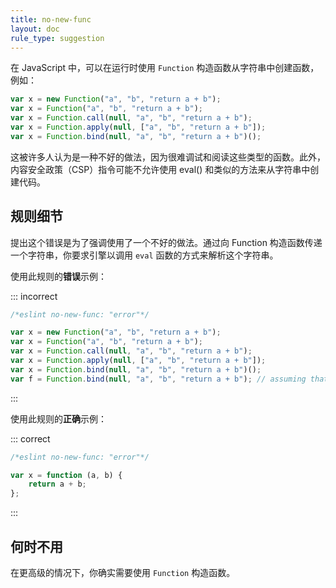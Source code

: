 ```yaml
---
title: no-new-func
layout: doc
rule_type: suggestion
---
```


在 JavaScript 中，可以在运行时使用 `Function` 构造函数从字符串中创建函数，例如：

```js
var x = new Function("a", "b", "return a + b");
var x = Function("a", "b", "return a + b");
var x = Function.call(null, "a", "b", "return a + b");
var x = Function.apply(null, ["a", "b", "return a + b"]);
var x = Function.bind(null, "a", "b", "return a + b")();
```

这被许多人认为是一种不好的做法，因为很难调试和阅读这些类型的函数。此外，内容安全政策（CSP）指令可能不允许使用 eval() 和类似的方法来从字符串中创建代码。

## 规则细节

提出这个错误是为了强调使用了一个不好的做法。通过向 Function 构造函数传递一个字符串，你要求引擎以调用 `eval` 函数的方式来解析这个字符串。

使用此规则的**错误**示例：

::: incorrect

```js
/*eslint no-new-func: "error"*/

var x = new Function("a", "b", "return a + b");
var x = Function("a", "b", "return a + b");
var x = Function.call(null, "a", "b", "return a + b");
var x = Function.apply(null, ["a", "b", "return a + b"]);
var x = Function.bind(null, "a", "b", "return a + b")();
var f = Function.bind(null, "a", "b", "return a + b"); // assuming that the result of Function.bind(...) will be eventually called.
```

:::

使用此规则的**正确**示例：

::: correct

```js
/*eslint no-new-func: "error"*/

var x = function (a, b) {
    return a + b;
};
```

:::

## 何时不用

在更高级的情况下，你确实需要使用 `Function` 构造函数。

